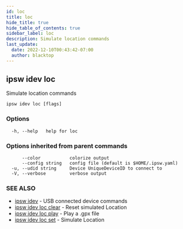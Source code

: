 ```yaml
---
id: loc
title: loc
hide_title: true
hide_table_of_contents: true
sidebar_label: loc
description: Simulate location commands
last_update:
  date: 2022-12-10T00:43:42-07:00
  author: blacktop
---
```

## ipsw idev loc

Simulate location commands

```
ipsw idev loc [flags]
```

### Options

```
  -h, --help   help for loc
```

### Options inherited from parent commands

```
      --color           colorize output
      --config string   config file (default is $HOME/.ipsw.yaml)
  -u, --udid string     Device UniqueDeviceID to connect to
  -V, --verbose         verbose output
```

### SEE ALSO

* [ipsw idev](/docs/cli/ipsw/idev)	 - USB connected device commands
* [ipsw idev loc clear](/docs/cli/ipsw/idev/loc/clear)	 - Reset simulated Location
* [ipsw idev loc play](/docs/cli/ipsw/idev/loc/play)	 - Play a .gpx file
* [ipsw idev loc set](/docs/cli/ipsw/idev/loc/set)	 - Simulate Location

